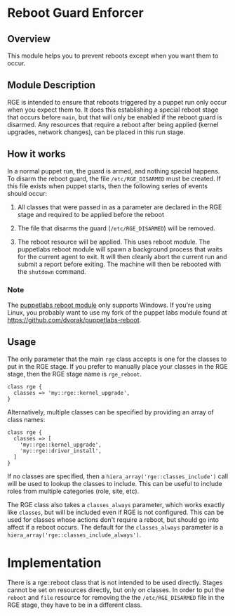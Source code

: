 # Reboot Guard Enforcer

## Overview

This module helps you to prevent reboots except when you want them to occur.

## Module Description

RGE is intended to ensure that reboots triggered by a puppet run only
occur when you expect them to.  It does this establishing a special
reboot stage that occurs before `main`, but that will only be enabled if
the reboot guard is disarmed.  Any resources that require a reboot after
being applied (kernel upgrades, network changes),  can be placed in this
run stage.

## How it works

In a normal puppet run, the guard is armed, and nothing special happens.
To disarm the reboot guard, the file `/etc/RGE_DISARMED` must be
created.  If this file exists when puppet starts, then the following
series of events should occur:

1. All classes that were passed in as a parameter are declared in the
RGE stage and required to be applied before the reboot

2. The file that disarms the guard (`/etc/RGE_DISARMED`) will be
removed.

3. The reboot resource will be applied.  This uses reboot module.  The
puppetlabs reboot module will spawn a background process that waits for
the current agent to exit.  It will then cleanly abort the current run
and submit a report before exiting.  The machine will then be rebooted
with the `shutdown` command.

### Note

The [puppetlabs reboot
module](https://forge.puppetlabs.com/puppetlabs/reboot) only supports
Windows.  If you're using Linux, you probably want to use my fork of the
puppet labs module found at
<https://github.com/dvorak/puppetlabs-reboot>.

## Usage

The only parameter that the main `rge` class accepts is one for the
classes to put in the RGE stage.  If you prefer to manually place your
classes in the RGE stage, then the RGE stage name is `rge_reboot`.

    class rge {
      classes => 'my::rge::kernel_upgrade',
    }

Alternatively, multiple classes can be specified by providing an array of
class names:

    class rge {
      classes => [
        'my::rge::kernel_upgrade',
        'my::rge::driver_install',
      ]
    }

If no classes are specified, then a
`hiera_array('rge::classes_include')` call will be used to lookup the
classes to include.  This can be useful to include roles from multiple
categories (role, site, etc).

The RGE class also takes a `classes_always` parameter, which works exactly like
`classes`, but will be included even if RGE is not configured.  This can be
used for classes whose actions don't require a reboot, but should go into
affect if a reboot occurs.  The default for the `classes_always` parameter is a
`hiera_array('rge::classes_include_always')`.

# Implementation

There is a rge::reboot class that is not intended to be used directly.
Stages cannot be set on resources directly, but only on classes.  In
order to put the `reboot` and `file` resource for removing the the
`/etc/RGE_DISARMED` file in the RGE stage, they have to be in a
different class.
